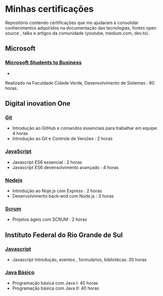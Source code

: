 Minhas certificações 
====================

Repositório contendo certificações que me ajudaram a consolidar conhecimentos adquiridos na documentação das tecnologias, fontes open source , talks e artigos da comunidade (youtube, medium.com, dev.to).

Microsoft 
---------
### [Microsoft Students to Business](/Microsoft)
- 
Realizado na Faculdade Cidade Verde, Desenvolvimento de Sistemas : 80 horas. 


Digital inovation One 
---------

### [Git](Digital%20Innovation%20One)
- Introdução ao GitHub e comandos essenciais para trabalhar em equipe: 4 horas
- Introdução ao Git e Controle de Versões : 2 horas


### [JavaScript](Digital%20Innovation%20One)
- Javascript ES6 essencial : 2 horas
- Javascript ES6 devensolvimento avançado : 4 horas

### [Nodejs](Digital%20Innovation%20One)
- Introdução ao Noje.js com Express : 2 horas
- Desenvolvimento back-end com Node.js : 3 horas

### [Scrum](Digital%20Innovation%20One)
- Projetos ágeis com SCRUM : 2 horas


Instituto Federal do Rio Grande de Sul
--------------------------------------
### [Javascript](IFRS)
- Javascript Introdução, eventos , formulários, bibliotécas: 30 horas


### [Java Básico](IFRS)
- Programação básica com Java I:  40 horas
- Programação básica com Java II: 40 horas